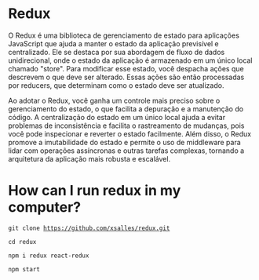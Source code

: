 # Redux

O Redux é uma biblioteca de gerenciamento de estado para aplicações JavaScript que ajuda a manter o estado da aplicação previsível e centralizado. Ele se destaca por sua abordagem de fluxo de dados unidirecional, onde o estado da aplicação é armazenado em um único local chamado "store". Para modificar esse estado, você despacha ações que descrevem o que deve ser alterado. Essas ações são então processadas por reducers, que determinam como o estado deve ser atualizado.

Ao adotar o Redux, você ganha um controle mais preciso sobre o gerenciamento do estado, o que facilita a depuração e a manutenção do código. A centralização do estado em um único local ajuda a evitar problemas de inconsistência e facilita o rastreamento de mudanças, pois você pode inspecionar e reverter o estado facilmente. Além disso, o Redux promove a imutabilidade do estado e permite o uso de middleware para lidar com operações assíncronas e outras tarefas complexas, tornando a arquitetura da aplicação mais robusta e escalável.


# How can I run redux in my computer? 

<code>git clone https://github.com/xsalles/redux.git</code>

<code>cd redux</code>

<code>npm i redux react-redux</code>

<code>npm start</code>
